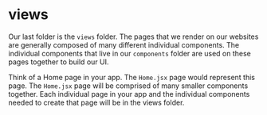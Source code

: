 # views

Our last folder is the `views` folder. The pages that we render on our websites are generally composed of many different individual components. The individual components that live in our `components` folder are used on these pages together to build our UI.

Think of a Home page in your app. The `Home.jsx` page would represent this page. The `Home.jsx` page will be comprised of many smaller components together. Each individual page in your app and the individual components needed to create that page will be in the views folder.

<!--
import React from 'react';
import { useState } from 'react';
import './TripDetails.css';
import { useUser } from '../../context/UserProvider';
import { useTrips } from '../../context/TripProvider';
import { addTrips } from '../../services/trips';

export default function TripDetails() {
  const [userText, setUserText] = useState('');
  const [locationText, setLocationText] = useState('');
  const [startDateText, setStartDateText] = useState('');
  const [endDateText, setEndDateText] = useState('');
  const [isDisabled, setIsDisabled] = useState(false);

  const { userInput, setUserInput } = useUser();
  const { guestEntry, setguestEntry } = useTrips();
  // const { loading } = useUser();

  const handleSubmit = async (e) => {
    e.preventDefault();
    await addTrips(locationText, startDateText, endDateText);
    window.location.replace('/trips');
  };

  const handleEdit = (e) => {
    setIsDisabled(!isDisabled);
    e.preventDefault();
    setUserInput(userText);
    setguestEntry([
      ...guestEntry,
      {
        locationText,
        userInput: userText,
        startDateText,
        endDateText,
        id: guestEntry.length,
      },
    ]);
  };

  const displayMessage = userInput ? `${userInput}` : 'edit';

  // if (loading) return <p>loading...</p>;
  return (
    <>
      <div className="trip-form">
        <h2>Start Your Adventure!</h2>
        <form onSubmit={handleEdit}>
          <h1>{displayMessage}</h1>
          <label>Location: </label>
          <input
            type="text"
            placeholder="testing"
            value={userText}
            onChange={(e) => {
              setUserText(e.target.value);
            }}
          />
          <input
            className="location"
            type="text"
            placeholder="location"
            value={locationText}
            onChange={(e) => {
              setLocationText(e.target.value);
            }}
          />
          <label>Start Date: </label>
          <input
            className="dates"
            type="date"
            value={startDateText}
            onChange={(e) => {
              setStartDateText(e.target.value);
            }}
          />
          <label>End Date: </label>
          <input
            className="dates"
            type="date"
            value={endDateText}
            onChange={(e) => {
              setEndDateText(e.target.value);
            }}
          />
        </form>
        <button
          class="bg-transparent hover:bg-pink-500 text-red-700 font-semibold hover:text-white py-2 px-4 border border-red-500 hover:border-transparent rounded m-5"
          onClick={handleSubmit}
        ></button>
        <button
          setUserInput={setUserInput}
          setguestEntry={setguestEntry}
          onClick={handleEdit}
        >
          Plan Your Trip
        </button>
      </div>
    </>
  );
}
 -->
